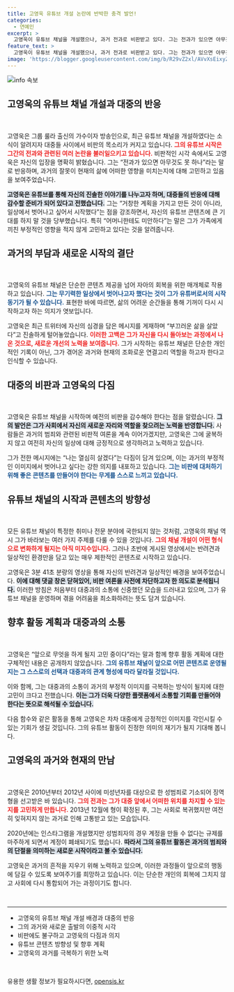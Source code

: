 ```yaml
---
title: 고영욱 유튜브 개설 논란에 반박한 충격 발언!
categories:
  - 연예인
excerpt: >
  고영욱이 유튜브 채널을 개설했으나, 과거 전과로 비판받고 있다. 그는 전과가 있으면 아무것도 못 하나라며 소신을 밝혔고, 새로운 시작을 결심한 이유를 공유했다. 클릭해 그의 진솔한 심경을 들어보자!
feature_text: >
  고영욱이 유튜브 채널을 개설했으나, 과거 전과로 비판받고 있다. 그는 전과가 있으면 아무것도 못 하나라며 소신을 밝혔고, 새로운 시작을 결심한 이유를 공유했다. 클릭해 그의 진솔한 심경을 들어보자!
image: 'https://blogger.googleusercontent.com/img/b/R29vZ2xl/AVvXsEixyZcFfHzMRdzZMjFBmAUKJYCLCGyLL1o632UiGVXcaFdKo_bkvkuCioo0uUKlGfBVcT3P84aROyZIXSBEx3Aw5nCQ3pTgDom1WDC4m8eifvWiAmWEEVb4x6G_l8C0QH225ldMjyaFvpxGEBGNO37VmDTDMHGhJPq73UglMfDca1-0aw/s1600/blogspot.png'
---
```


<p><img src="https://blogger.googleusercontent.com/img/b/R29vZ2xl/AVvXsEixyZcFfHzMRdzZMjFBmAUKJYCLCGyLL1o632UiGVXcaFdKo_bkvkuCioo0uUKlGfBVcT3P84aROyZIXSBEx3Aw5nCQ3pTgDom1WDC4m8eifvWiAmWEEVb4x6G_l8C0QH225ldMjyaFvpxGEBGNO37VmDTDMHGhJPq73UglMfDca1-0aw/s1600/blogspot.png" alt="info 속보" /></p>

<h2 data-ke-size="size26">고영욱의 유튜브 채널 개설과 대중의 반응</h2>  

<p data-ke-size="size16">&nbsp;</p>  

<p>고영욱은 그룹 룰라 출신의 가수이자 방송인으로, 최근 유튜브 채널을 개설하였다는 소식이 알려지자 대중들 사이에서 비판의 목소리가 커지고 있습니다. <b><span style="color: #ee2323;">그의 유튜브 시작은 그간의 전과와 관련된 여러 논란을 불러일으키고 있습니다.</span></b> 비판적인 시각 속에서도 고영욱은 자신의 입장을 명확히 밝혔습니다. 그는 “전과가 있으면 아무것도 못 하나”라는 말로 반응하며, 과거의 잘못이 현재의 삶에 어떠한 영향을 미치는지에 대해 고민하고 있음을 보여주었습니다.  </p>

<p><b><span style="background-color: #21538527;">고영욱은 유튜브를 통해 자신의 진솔한 이야기를 나누고자 하며, 대중들의 반응에 대해 감수할 준비가 되어 있다고 전했습니다.</span></b> 그는 “거창한 계획을 가지고 만든 것이 아니라, 일상에서 벗어나고 싶어서 시작했다”는 점을 강조하면서, 자신의 유튜브 콘텐츠에 큰 기대를 하지 말 것을 당부했습니다. 특히 “어머니한테도 미안하다”는 말은 그가 가족에게 끼친 부정적인 영향을 적지 않게 고민하고 있다는 것을 알려줍니다.  </p>

<h2 data-ke-size="size26">과거의 부담과 새로운 시작의 결단</h2>  

<p data-ke-size="size16">&nbsp;</p>  

<p>고영욱의 유튜브 채널은 단순한 콘텐츠 제공을 넘어 자아의 회복을 위한 매개체로 작용하고 있습니다. <b><span style="color: #1a5490;">그는 무기력한 일상에서 벗어나고자 했다는 것이 그가 유튜버로서의 시작 동기가 될 수 있습니다.</span></b> 표현한 바에 따르면, 삶의 어려운 순간들을 통해 기꺼이 다시 시작하고자 하는 의지가 엿보입니다.  </p>

<p>고영욱은 최근 트위터에 자신의 심경을 담은 메시지를 게재하며 “부끄러운 삶을 살았다”고 진솔하게 털어놓았습니다. <b><span style="color: #ee2323;">이러한 고백은 그가 자신을 다시 돌아보는 과정에서 나온 것으로, 새로운 개선의 노력을 보여줍니다.</span></b> 그가 시작하는 유튜브 채널은 단순한 개인적인 기록이 아닌, 그가 겪어온 과거와 현재의 조화로운 연결고리 역할을 하고자 한다고 인식할 수 있습니다.  </p>

<h2 data-ke-size="size26">대중의 비판과 고영욱의 다짐</h2>  

<p data-ke-size="size16">&nbsp;</p>  

<p>고영욱은 유튜브 채널을 시작하며 예전의 비판을 감수해야 한다는 점을 알렸습니다. <b><span style="background-color: #21538527;">그의 발언은 그가 사회에서 자신의 새로운 자리와 역할을 찾으려는 노력을 반영합니다.</span></b> 사람들은 과거의 범죄와 관련된 비판적 여론을 계속 이어가겠지만, 고영욱은 그에 굴복하지 않고 여전히 자신의 일상에 대해 긍정적으로 생각하려고 노력하고 있습니다.  </p>

<p>그가 전한 메시지에는 “나는 열심히 살겠다”는 다짐이 담겨 있으며, 이는 과거의 부정적인 이미지에서 벗어나고 싶다는 강한 의지를 내포하고 있습니다. <b><span style="color: #1a5490;">그는 비판에 대처하기 위해 좋은 콘텐츠를 만들어야 한다는 무게를 스스로 느끼고 있습니다.</span></b> </p>

<h2 data-ke-size="size26">유튜브 채널의 시작과 콘텐츠의 방향성</h2>  

<p data-ke-size="size16">&nbsp;</p>  

<p>모든 유튜브 채널이 특정한 취미나 전문 분야에 국한되지 않는 것처럼, 고영욱의 채널 역시 그가 바라보는 여러 가지 주제를 다룰 수 있을 것입니다. <b><span style="color: #ee2323;">그의 채널 개설이 어떤 형식으로 변화하게 될지는 아직 미지수입니다.</span></b> 그러나 초반에 게시된 영상에서는 반려견과 일상적인 환경만을 담고 있는 매우 제한적인 콘텐츠로 시작하고 있습니다.  </p>

<p>고영욱은 3분 41초 분량의 영상을 통해 자신의 반려견과 일상적인 배경을 보여주었습니다. <b><span style="background-color: #21538527;">이에 대해 댓글 창은 닫혀있어, 비판 여론을 사전에 차단하고자 한 의도로 분석됩니다.</span></b> 이러한 방침은 처음부터 대중과의 소통에 신중했던 모습을 드러내고 있으며, 그가 유튜브 채널을 운영하며 겪을 어려움을 최소화하려는 뜻도 담겨 있습니다.  </p>

<h2 data-ke-size="size26">향후 활동 계획과 대중과의 소통</h2>  

<p data-ke-size="size16">&nbsp;</p>  

<p>고영욱은 “앞으로 무엇을 하게 될지 고민 중이다”라는 말과 함께 향후 활동 계획에 대한 구체적인 내용은 공개하지 않았습니다. <b><span style="color: #1a5490;">그의 유튜브 채널이 앞으로 어떤 콘텐츠로 운영될지는 그 스스로의 선택과 대중과의 관계 형성에 따라 달라질 것입니다.</span></b></p>

<p>이와 함께, 그는 대중과의 소통이 과거의 부정적 이미지를 극복하는 방식이 될지에 대한 고민이 크다고 전했습니다. <b><span style="background-color: #21538527;">이는 그가 더욱 다양한 플랫폼에서 소통할 기회를 만들어야 한다는 뜻으로 해석될 수 있습니다.</span></b> </p>

<p>다음 함수와 같은 활동을 통해 고영욱은 차차 대중에게 긍정적인 이미지를 각인시킬 수 있는 기회가 생길 것입니다. 그의 유튜브 활동이 진정한 의미의 재기가 될지 기대해 봅니다.  </p>

<h2 data-ke-size="size26">고영욱의 과거와 현재의 만남</h2>  

<p data-ke-size="size16">&nbsp;</p>  

<p>고영욱은 2010년부터 2012년 사이에 미성년자를 대상으로 한 성범죄로 기소되어 징역형을 선고받은 바 있습니다. <b><span style="color: #ee2323;">그의 전과는 그가 대중 앞에서 어떠한 위치를 차지할 수 있는지를 고민하게 만듭니다.</span></b> 2013년 12월에 형이 확정된 후, 그는 사회로 복귀했지만 여전히 잊혀지지 않는 과거로 인해 고통받고 있는 모습입니다.  </p>

<p>2020년에는 인스타그램을 개설했지만 성범죄자의 경우 계정을 만들 수 없다는 규제를 마주하게 되면서 계정이 폐쇄되기도 했습니다. <b><span style="background-color: #21538527;">따라서 그의 유튜브 활동은 과거의 범죄와의 단절을 의미하는 새로운 시작이라고 볼 수 있습니다.</span></b> </p>

<p>고영욱은 과거의 흔적을 지우기 위해 노력하고 있으며, 이러한 과정들이 앞으로의 행동에 담길 수 있도록 보여주기를 희망하고 있습니다. 이는 단순한 개인의 회복에 그치지 않고 사회에 다시 통합되어 가는 과정이기도 합니다.  </p>

<p data-ke-size="size16">&nbsp;</p>  

<hr>  

<ul>  
  <li>고영욱의 유튜브 채널 개설 배경과 대중의 반응</li>  
  <li>그의 과거와 새로운 출발의 이중적 시각</li>  
  <li>비판에도 불구하고 고영욱의 다짐과 의지</li>  
  <li>유튜브 콘텐츠 방향성 및 향후 계획</li>  
  <li>고영욱의 과거를 극복하기 위한 노력</li>  
</ul>  

<p data-ke-size="size16">&nbsp;</p>  
유용한 생활 정보가 필요하시다면, <a href="https://opensis.kr" rel="dofollow">opensis.kr</a>


